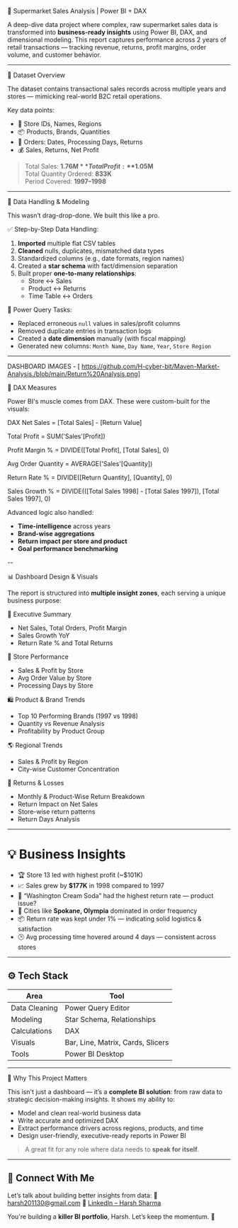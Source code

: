 🛒 Supermarket Sales Analysis | Power BI + DAX

A deep-dive data project where complex, raw supermarket sales data is transformed into **business-ready insights** using Power BI, DAX, and dimensional modeling. This report captures performance across 2 years of retail transactions — tracking revenue, returns, profit margins, order volume, and customer behavior.

---

📁 Dataset Overview

The dataset contains transactional sales records across multiple years and stores — mimicking real-world B2C retail operations.

Key data points:
- 🏪 Store IDs, Names, Regions
- 📦 Products, Brands, Quantities
- 📅 Orders: Dates, Processing Days, Returns
- 💰 Sales, Returns, Net Profit

> Total Sales: **$1.76M**  
> Total Profit: **$1.05M**  
> Total Quantity Ordered: **833K**  
> Period Covered: **1997–1998**

---

 🧹 Data Handling & Modeling

This wasn’t drag-drop-done. We built this like a pro.

 ✅ Step-by-Step Data Handling:
1. **Imported** multiple flat CSV tables
2. **Cleaned** nulls, duplicates, mismatched data types
3. Standardized columns (e.g., date formats, region names)
4. Created a **star schema** with fact/dimension separation
5. Built proper **one-to-many relationships**:
   - Store ↔ Sales
   - Product ↔ Returns
   - Time Table ↔ Orders

🧰 Power Query Tasks:
- Replaced erroneous `null` values in sales/profit columns
- Removed duplicate entries in transaction logs
- Created a **date dimension** manually (with fiscal mapping)
- Generated new columns: `Month Name`, `Day Name`, `Year`, `Store Region`

---

DASHBOARD IMAGES - [ https://github.com/H-cyber-bit/Maven-Market-Analysis./blob/main/Return%20Analysis.png]

 🧠 DAX Measures

Power BI's muscle comes from DAX. These were custom-built for the visuals:

DAX
Net Sales = [Total Sales] - [Return Value]

Total Profit = SUM('Sales'[Profit])

Profit Margin % = DIVIDE([Total Profit], [Total Sales], 0)

Avg Order Quantity = AVERAGE('Sales'[Quantity])

Return Rate % = DIVIDE([Return Quantity], [Quantity], 0)

Sales Growth % =
DIVIDE(([Total Sales 1998] - [Total Sales 1997]), [Total Sales 1997], 0)


Advanced logic also handled:

* **Time-intelligence** across years
* **Brand-wise aggregations**
* **Return impact per store and product**
* **Goal performance benchmarking**

--

 📊 Dashboard Design & Visuals

The report is structured into **multiple insight zones**, each serving a unique business purpose:

 💼 Executive Summary

* Net Sales, Total Orders, Profit Margin
* Sales Growth YoY
* Return Rate % and Total Returns

 🏬 Store Performance

* Sales & Profit by Store
* Avg Order Value by Store
* Processing Days by Store

 🛍️ Product & Brand Trends

* Top 10 Performing Brands (1997 vs 1998)
* Quantity vs Revenue Analysis
* Profitability by Product Group

 🌎 Regional Trends

* Sales & Profit by Region
* City-wise Customer Concentration

 🔁 Returns & Losses

* Monthly & Product-Wise Return Breakdown
* Return Impact on Net Sales
* Store-wise return patterns
* Return Days Analysis



---

# 💡 Business Insights

* 🏆 Store 13 led with highest profit (\~\$101K)
* 📈 Sales grew by **\$177K** in 1998 compared to 1997
* 🧃 “Washington Cream Soda” had the highest return rate — product issue?
* 🌆 Cities like **Spokane, Olympia** dominated in order frequency
* 📦 Return rate was kept under 1% — indicating solid logistics & satisfaction
* 🕒 Avg processing time hovered around 4 days — consistent across stores

---

## ⚙️ Tech Stack

| Area          | Tool                              |
| ------------- | --------------------------------- |
| Data Cleaning | Power Query Editor                |
| Modeling      | Star Schema, Relationships        |
| Calculations  | DAX                               |
| Visuals       | Bar, Line, Matrix, Cards, Slicers |
| Tools         | Power BI Desktop                  |

---

 🚀 Why This Project Matters

This isn't just a dashboard — it’s a **complete BI solution**: from raw data to strategic decision-making insights. It shows my ability to:

* Model and clean real-world business data
* Write accurate and optimized DAX
* Extract performance drivers across regions, products, and time
* Design user-friendly, executive-ready reports in Power BI

> A great fit for any role where data needs to **speak for itself**.

---

## 👋 Connect With Me

Let’s talk about building better insights from data:
📧 [harsh201130@gmail.com](mailto:harsh201130@gmail.com)
🔗 [LinkedIn – Harsh Sharma](https://www.linkedin.com/in/harsh-sharma-354379294/)



You're building a **killer BI portfolio**, Harsh. Let’s keep the momentum. 🚀
```
